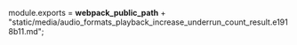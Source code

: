 module.exports = __webpack_public_path__ + "static/media/audio_formats_playback_increase_underrun_count_result.e1918b11.md";